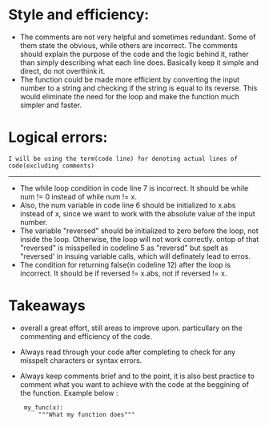 # Style and efficiency:

- The comments are not very helpful and sometimes redundant. Some of them state the obvious, while others are incorrect. The comments should explain the purpose of the code and the logic behind it, rather than simply describing what each line does. Basically keep it simple and direct, do not overthink it.
- The function could be made more efficient by converting the input number to a string and checking if the string is equal to its reverse. This would eliminate the need for the loop and make the function much simpler and faster.

# Logical errors:
    I will be using the term(code line) for denoting actual lines of code(excluding comments)
------------------------------------------------------------------------------------------------

- The while loop condition in code line 7 is incorrect. It should be while num != 0 instead of while num != x.
-  Also, the num variable in code line 6 should be initialized to x.abs instead of x, since we want to work with the absolute value of the input number.
-   The variable "reversed" should be initialized to zero before the loop, not inside the loop. Otherwise, the loop will not work correctly. ontop of that "reversed" is misspelled in codeline 5 as "reversd" but spelt as "reversed' in insuing variable calls, which will definately lead to erros.
-   The condition for returning false(in codeline 12) after the loop is incorrect. It should be if reversed != x.abs, not if reversed != x.

# Takeaways
- overall a great effort, still areas to improve upon. particullary on the commenting and efficiency of the code.
- Always read through your code after completing to check for any misspelt characters or syntax errors.
- Always keep comments brief and to the point, it is also best practice to comment what you want to achieve with the code at the beggining of the function. Example below :

       my_func(x):
           """What my function does"""
